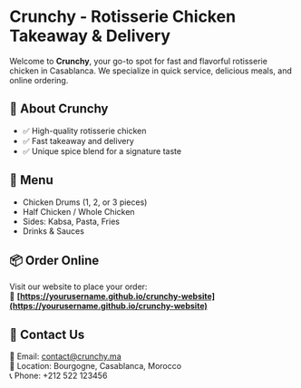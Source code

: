 # Crunchy - Rotisserie Chicken Takeaway & Delivery

Welcome to **Crunchy**, your go-to spot for fast and flavorful rotisserie chicken in Casablanca. We specialize in quick service, delicious meals, and online ordering.

## 🍗 About Crunchy
- ✅ High-quality rotisserie chicken
- ✅ Fast takeaway and delivery
- ✅ Unique spice blend for a signature taste

## 📜 Menu
- Chicken Drums (1, 2, or 3 pieces)
- Half Chicken / Whole Chicken
- Sides: Kabsa, Pasta, Fries
- Drinks & Sauces

## 📦 Order Online
Visit our website to place your order:  
🔗 **[https://yourusername.github.io/crunchy-website](https://yourusername.github.io/crunchy-website)**

## 📍 Contact Us
📧 Email: contact@crunchy.ma  
📍 Location: Bourgogne, Casablanca, Morocco  
📞 Phone: +212 522 123456  